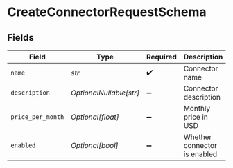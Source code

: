 # CreateConnectorRequestSchema


## Fields

| Field                        | Type                         | Required                     | Description                  |
| ---------------------------- | ---------------------------- | ---------------------------- | ---------------------------- |
| `name`                       | *str*                        | :heavy_check_mark:           | Connector name               |
| `description`                | *OptionalNullable[str]*      | :heavy_minus_sign:           | Connector description        |
| `price_per_month`            | *Optional[float]*            | :heavy_minus_sign:           | Monthly price in USD         |
| `enabled`                    | *Optional[bool]*             | :heavy_minus_sign:           | Whether connector is enabled |